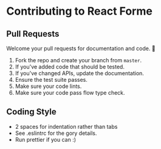 # Contributing to React Forme

## Pull Requests

Welcome your pull requests for documentation and code. 🙏

1. Fork the repo and create your branch from `master`.
2. If you've added code that should be tested.
3. If you've changed APIs, update the documentation.
4. Ensure the test suite passes.
5. Make sure your code lints.
6. Make sure your code pass flow type check.

## Coding Style

* 2 spaces for indentation rather than tabs
* See .eslintrc for the gory details.
* Run prettier if you can :)
